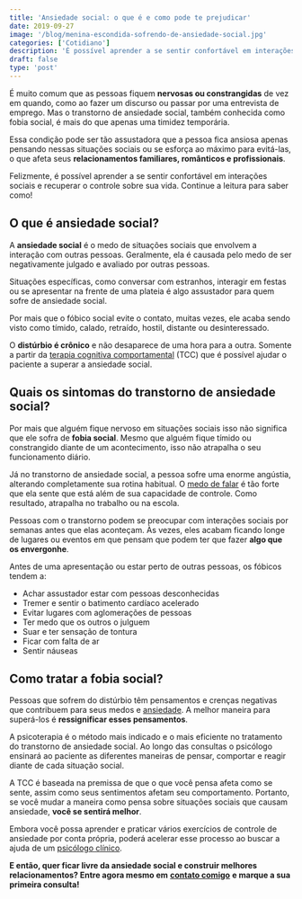 ```yaml
---
title: 'Ansiedade social: o que é e como pode te prejudicar'
date: 2019-09-27
image: '/blog/menina-escondida-sofrendo-de-ansiedade-social.jpg'
categories: ['Cotidiano']
description: 'É possível aprender a se sentir confortável em interações sociais e recuperar o controle sobre sua vida. Continue a leitura para saber como!'
draft: false
type: 'post'
---
```


É muito comum que as pessoas fiquem **nervosas ou constrangidas** de vez em quando, como ao fazer um discurso ou passar por uma entrevista de emprego. Mas o transtorno de ansiedade social, também conhecida como fobia social, é mais do que apenas uma timidez temporária.

Essa condição pode ser tão assustadora que a pessoa fica ansiosa apenas pensando nessas situações sociais ou se esforça ao máximo para evitá-las, o que afeta seus **relacionamentos familiares, românticos e profissionais**.

Felizmente, é possível aprender a se sentir confortável em interações sociais e recuperar o controle sobre sua vida. Continue a leitura para saber como!

## **O que é ansiedade social?**

A **ansiedade social** é o medo de situações sociais que envolvem a interação com outras pessoas. Geralmente, ela é causada pelo medo de ser negativamente julgado e avaliado por outras pessoas.

Situações específicas, como conversar com estranhos, interagir em festas ou se apresentar na frente de uma plateia é algo assustador para quem sofre de ansiedade social.

Por mais que o fóbico social evite o contato, muitas vezes, ele acaba sendo visto como tímido, calado, retraído, hostil, distante ou desinteressado.

O **distúrbio é crônico** e não desaparece de uma hora para a outra. Somente a partir da [terapia cognitiva comportamental](/quais-os-beneficios-da-terapia-cognitiva-comportamental/) (TCC) que é possível ajudar o paciente a superar a ansiedade social.

## **Quais os sintomas do transtorno de ansiedade social?**

Por mais que alguém fique nervoso em situações sociais isso não significa que ele sofra de **fobia social**. Mesmo que alguém fique tímido ou constrangido diante de um acontecimento, isso não atrapalha o seu funcionamento diário.

Já no transtorno de ansiedade social, a pessoa sofre uma enorme angústia, alterando completamente sua rotina habitual. O [medo de falar](/como-perder-o-medo-de-conversar-com-pessoas/) é tão forte que ela sente que está além de sua capacidade de controle. Como resultado, atrapalha no trabalho ou na escola.

Pessoas com o transtorno podem se preocupar com interações sociais por semanas antes que elas aconteçam. Às vezes, eles acabam ficando longe de lugares ou eventos em que pensam que podem ter que fazer **algo que os envergonhe**.

Antes de uma apresentação ou estar perto de outras pessoas, os fóbicos tendem a:

- Achar assustador estar com pessoas desconhecidas
- Tremer e sentir o batimento cardíaco acelerado
- Evitar lugares com aglomerações de pessoas
- Ter medo que os outros o julguem
- Suar e ter sensação de tontura
- Ficar com falta de ar
- Sentir náuseas

## **Como tratar a fobia social?**

Pessoas que sofrem do distúrbio têm pensamentos e crenças negativas que contribuem para seus medos e [ansiedade](/ansiedade-o-mal-do-novo-seculo/). A melhor maneira para superá-los é **ressignificar esses pensamentos**.

A psicoterapia é o método mais indicado e o mais eficiente no tratamento do transtorno de ansiedade social. Ao longo das consultas o psicólogo ensinará ao paciente as diferentes maneiras de pensar, comportar e reagir diante de cada situação social.

A TCC é baseada na premissa de que o que você pensa afeta como se sente, assim como seus sentimentos afetam seu comportamento. Portanto, se você mudar a maneira como pensa sobre situações sociais que causam ansiedade, **você se sentirá melhor**.

Embora você possa aprender e praticar vários exercícios de controle de ansiedade por conta própria, poderá acelerar esse processo ao buscar a ajuda de um [psicólogo clínico](/pra-que-serve-um-psicologo-clinico/).

**E então, quer ficar livre da ansiedade social e construir melhores relacionamentos? Entre agora mesmo em** [**contato comigo**](/contato/) **e marque a sua primeira consulta!**
